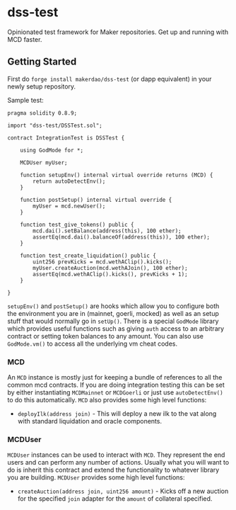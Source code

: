 # dss-test

Opinionated test framework for Maker repositories. Get up and running with MCD faster.

## Getting Started

First do `forge install makerdao/dss-test` (or dapp equivalent) in your newly setup repository.

Sample test:

```
pragma solidity 0.8.9;

import "dss-test/DSSTest.sol";

contract IntegrationTest is DSSTest {

    using GodMode for *;

    MCDUser myUser;

    function setupEnv() internal virtual override returns (MCD) {
        return autoDetectEnv();
    }

    function postSetup() internal virtual override {
        myUser = mcd.newUser();
    }

    function test_give_tokens() public {
        mcd.dai().setBalance(address(this), 100 ether);
        assertEq(mcd.dai().balanceOf(address(this)), 100 ether);
    }

    function test_create_liquidation() public {
        uint256 prevKicks = mcd.wethAClip().kicks();
        myUser.createAuction(mcd.wethAJoin(), 100 ether);
        assertEq(mcd.wethAClip().kicks(), prevKicks + 1);
    }

}
```

`setupEnv()` and `postSetup()` are hooks which allow you to configure both the environment you are in (mainnet, goerli, mocked) as well as an setup stuff that would normally go in `setUp()`. There is a special `GodMode` library which provides useful functions such as giving `auth` access to an arbitrary contract or setting token balances to any amount. You can also use `GodMode.vm()` to access all the underlying vm cheat codes.

### MCD

An `MCD` instance is mostly just for keeping a bundle of references to all the common mcd contracts. If you are doing integration testing this can be set by either instantiating `MCDMainnet` or `MCDGoerli` or just use `autoDetectEnv()` to do this automatically. `MCD` also provides some high level functions:

 * `deployIlk(address join)` - This will deploy a new ilk to the vat along with standard liquidation and oracle components.


### MCDUser

`MCDUser` instances can be used to interact with `MCD`. They represent the end users and can perform any number of actions. Usually what you will want to do is inherit this contract and extend the functionality to whatever library you are building. `MCDUser` provides some high level functions:

 * `createAuction(address join, uint256 amount)` - Kicks off a new auction for the specified `join` adapter for the `amount` of collateral specified.
